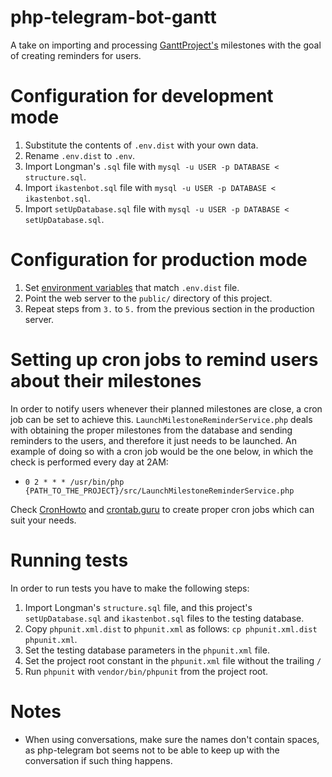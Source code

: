 # php-telegram-bot-gantt

A take on importing and processing [GanttProject's][1] milestones with the goal
of creating reminders for users.

# Configuration for development mode
1. Substitute the contents of `.env.dist` with your own data.
2. Rename `.env.dist` to `.env`.
3. Import Longman's `.sql` file with
    `mysql -u USER -p DATABASE < structure.sql`.
4. Import `ikastenbot.sql` file with
    `mysql -u USER -p DATABASE < ikastenbot.sql`.
5. Import `setUpDatabase.sql` file with
    `mysql -u USER -p DATABASE < setUpDatabase.sql`.

# Configuration for production mode
1. Set [environment variables][2] that match `.env.dist` file.
2. Point the web server to the `public/` directory of this project.
3. Repeat steps from `3.` to `5.` from the previous section in the production
    server.

# Setting up cron jobs to remind users about their milestones
In order to notify users whenever their planned milestones are close, a cron
job can be set to achieve this. `LaunchMilestoneReminderService.php` deals with
obtaining the proper milestones from the database and sending reminders to the
users, and therefore it just needs to be launched. An example of doing so with
a cron job would be the one below, in which the check is performed every day at
2AM:

* `0 2 * * * /usr/bin/php {PATH_TO_THE_PROJECT}/src/LaunchMilestoneReminderService.php`

Check [CronHowto][2] and [crontab.guru][3] to create proper cron jobs which can
suit your needs.

# Running tests
In order to run tests you have to make the following steps:

1. Import Longman's `structure.sql` file, and this project's `setUpDatabase.sql`
    and `ikastenbot.sql` files to the testing database.
2. Copy `phpunit.xml.dist` to `phpunit.xml` as follows: `cp phpunit.xml.dist phpunit.xml`.
3. Set the testing database parameters in the `phpunit.xml` file.
4. Set the project root constant in the `phpunit.xml` file without the trailing
    `/`
5. Run `phpunit` with `vendor/bin/phpunit` from the project root.

# Notes
* When using conversations, make sure the names don't contain spaces, as
    php-telegram bot seems not to be able to keep up with the conversation if
    such thing happens.

[1]: https://www.ganttproject.biz/
[2]: https://httpd.apache.org/docs/2.4/mod/mod_env.html#setenv
[3]: https://help.ubuntu.com/community/CronHowto
[4]: https://crontab.guru/
